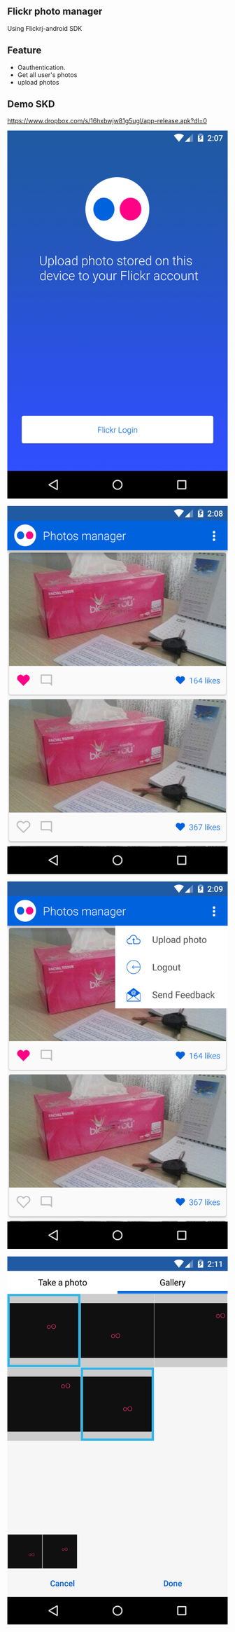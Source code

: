 Flickr photo manager
-----
Using Flickrj-android SDK

Feature
-----
- Oauthentication.
- Get all user's photos
- upload photos

Demo SKD
--------
https://www.dropbox.com/s/16hxbwjw81g5ugl/app-release.apk?dl=0

![](https://github.com/viethoa/image-repositories/blob/master/login_screen.png "DynamicListView")

![](https://github.com/viethoa/image-repositories/blob/master/home_screen.png "DynamicListView")

![](https://github.com/viethoa/image-repositories/blob/master/menu_screen.png "DynamicListView")

![](https://github.com/viethoa/image-repositories/blob/master/gallery_screen.png "DynamicListView")

